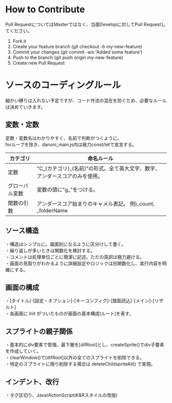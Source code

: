 # How to Contribute
Pull RequestについてはMasterではなく、当面Developに対してPull Requestしてください。  

1. Fork it
1. Create your feature branch (git checkout -b my-new-feature)
1. Commit your changes (git commit -am 'Added some feature')
1. Push to the branch (git push origin my-new-feature)
1. Create new Pull Request

# ソースのコーディングルール
細かい縛りは入れない予定ですが、コード作法の混在を防ぐため、必要なルールは決めていきます。  

## 変数・定数
定数・変数名はわかりやすく、名前で判断がつくように。  
forループを除き、danoni_main.js内は極力const/letで宣言する。  

|カテゴリ|命名ルール|
|----|----|
|定数|"C_(カテゴリ)_(名前)"の形式。全て英大文字、数字、アンダースコアのみを使用。|
|グローバル変数|変数の頭に"g_"をつける。|
|関数の引数|アンダースコア始まりのキャメル表記。 例)_count, _folderName|

## ソース構造
・構造はシンプルに。画面別になるように区分けして書く。  
・繰り返しが多いときは関数化を検討する。  
・コメントは処理単位ごとに簡潔に記述。ただの英訳は極力避ける。  
・画面の見取りがわかるように詳細設定やロジックは別関数化し、実行内容を明確にする。  

## 画面の構成
・[タイトル]-[設定・オプション]-[キーコンフィグ]-[譜面読込]-[メイン]-[リザルト]  
・各画面に Init がついたものが画面の基本構成(ルート)を表す。  

## スプライトの親子関係
・基本的にdiv要素で管理。最下層を[difRoot]とし、createSprite()でdiv子要素を作成していく。  
・clearWindow()で[difRoot]以外の全てのスプライトを削除できる。  
・特定のスプライトに限り削除する場合は deleteChildspriteAll() で実現。  

## インデント、改行
・タグ区切り、Java/ActionScript(K&Rスタイルの改版)
